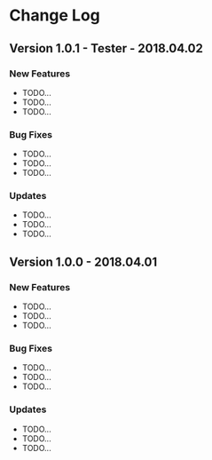 # Change Log

## Version 1.0.1 - Tester - 2018.04.02

### New Features

* TODO...
* TODO...
* TODO...

### Bug Fixes

* TODO...
* TODO...
* TODO...

### Updates

* TODO...
* TODO...
* TODO...

## Version 1.0.0 - 2018.04.01

### New Features

* TODO...
* TODO...
* TODO...

### Bug Fixes

* TODO...
* TODO...
* TODO...

### Updates

* TODO...
* TODO...
* TODO...